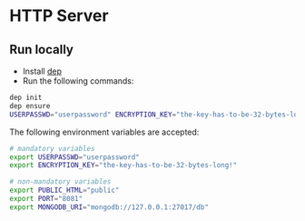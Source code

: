 # HTTP Server

## Run locally

- Install [dep](https://github.com/golang/dep)
- Run the following commands:

```bash
dep init
dep ensure
USERPASSWD="userpassword" ENCRYPTION_KEY="the-key-has-to-be-32-bytes-long!" go run main.go
```

The following environment variables are accepted:

```bash
# mandatory variables
export USERPASSWD="userpassword"
export ENCRYPTION_KEY="the-key-has-to-be-32-bytes-long!"

# non-mandatory variables
export PUBLIC_HTML="public"
export PORT="8081"
export MONGODB_URI="mongodb://127.0.0.1:27017/db"
```
